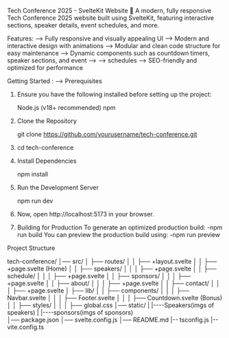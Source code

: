 Tech Conference 2025 - SvelteKit Website 🚀
A modern, fully responsive Tech Conference 2025 website built using SvelteKit, featuring interactive sections, speaker details, event schedules, and more.

 Features:
 --> Fully responsive and visually appealing UI
 --> Modern and interactive design with animations
 --> Modular and clean code structure for easy maintenance
 --> Dynamic components such as countdown timers, speaker sections, and event --> --> schedules
 --> SEO-friendly and optimized for performance

 Getting Started :
 --> Prerequisites
 1) Ensure you have the following installed before setting up the project:

      Node.js (v18+ recommended)
      npm 

 2) Clone the Repository
      
      git clone https://github.com/yourusername/tech-conference.git

 3) cd tech-conference

 4) Install Dependencies

      npm install

 5) Run the Development Server

      npm run dev
 
 6) Now, open http://localhost:5173 in your browser.

 7) Building for Production
      To generate an optimized production build:
         -npm run build
      You can preview the production build using:
         -npm run preview


 Project Structure
 
 tech-conference/
│── src/
│   ├── routes/
│   │   ├── +layout.svelte
│   │   ├── +page.svelte (Home)
│   │   ├── speakers/
│   │   │   ├── +page.svelte
│   │   ├── schedule/
│   │   │   ├── +page.svelte
│   │   ├── sponsors/
│   │   │   ├── +page.svelte
│   │   ├── about/
│   │   │   ├── +page.svelte
│   │   ├── contact/
│   │   │   ├── +page.svelte
│   ├── lib/
│   │   ├── components/
│   │   │   ├── Navbar.svelte
│   │   │   ├── Footer.svelte
│   │   │   ├── Countdown.svelte (Bonus)
│   │   ├── styles/
│   │   │   ├── global.css
│── static/
|   |----Speakers(imgs of speakers)
|   |----sponsors(imgs of sponsors)   
│── package.json
│── svelte.config.js
│── README.md
|-- tsconfig.js
|-- vite.config.ts


